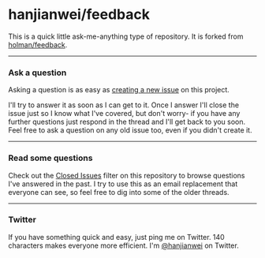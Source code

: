 # hanjianwei/feedback

This is a quick little ask-me-anything type of repository. It is forked from [holman/feedback](https://github.com/holman/feedback).

---

### Ask a question

Asking a question is as easy as
[creating a new issue](https://github.com/hanjianwei/feedback/issues/new) on this
project.

I'll try to answer it as soon as I can get to it. Once I answer I'll close the
issue just so I know what I've covered, but don't worry- if you have any further
questions just respond in the thread and I'll get back to you soon. Feel free to
ask a question on any old issue too, even if you didn't create it.

---

### Read some questions

Check out the [Closed Issues](https://github.com/hanjianwei/feedback/issues?sort=created&direction=desc&state=closed&page=1)
filter on this repository to browse questions I've answered in the past. I try
to use this as an email replacement that everyone can see, so feel free to dig
into some of the older threads.

---

### Twitter

If you have something quick and easy, just ping me on Twitter. 140 characters
makes everyone more efficient. I'm [@hanjianwei](https://twitter.com/hanjianwei) on
Twitter.
